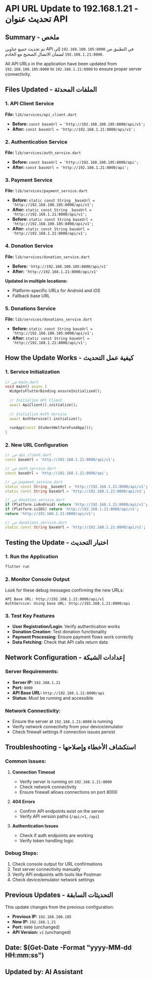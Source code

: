 # API URL Update to 192.168.1.21 - تحديث عنوان API

## Summary - ملخص

تم تحديث جميع عناوين API في التطبيق من `192.168.100.105:8000` إلى `192.168.1.21:8000` لضمان الاتصال الصحيح مع الخادم.

All API URLs in the application have been updated from `192.168.100.105:8000` to `192.168.1.21:8000` to ensure proper server connectivity.

## Files Updated - الملفات المحدثة

### 1. API Client Service
**File:** `lib/services/api_client.dart`
- **Before:** `const baseUrl = 'http://192.168.100.105:8000/api/v1';`
- **After:** `const baseUrl = 'http://192.168.1.21:8000/api/v1';`

### 2. Authentication Service
**File:** `lib/services/auth_service.dart`
- **Before:** `const baseUrl = 'http://192.168.100.105:8000/api';`
- **After:** `const baseUrl = 'http://192.168.1.21:8000/api';`

### 3. Payment Service
**File:** `lib/services/payment_service.dart`
- **Before:** `static const String _baseUrl = 'http://192.168.100.105:8000/api/v1';`
- **After:** `static const String _baseUrl = 'http://192.168.1.21:8000/api/v1';`
- **Before:** `static const String baseUrl = 'http://192.168.100.105:8000/api/v1';`
- **After:** `static const String baseUrl = 'http://192.168.1.21:8000/api/v1';`

### 4. Donation Service
**File:** `lib/services/donation_service.dart`
- **Before:** `'http://192.168.100.105:8000/api/v1'`
- **After:** `'http://192.168.1.21:8000/api/v1'`

**Updated in multiple locations:**
- Platform-specific URLs for Android and iOS
- Fallback base URL

### 5. Donations Service
**File:** `lib/services/donations_service.dart`
- **Before:** `static const String baseUrl = 'http://192.168.100.105:8000/api/v1';`
- **After:** `static const String baseUrl = 'http://192.168.1.21:8000/api/v1';`

## How the Update Works - كيفية عمل التحديث

### 1. Service Initialization
```dart
// في main.dart
void main() async {
  WidgetsFlutterBinding.ensureInitialized();
  
  // Initialize API Client
  await ApiClient().initialize();
  
  // Initialize Auth Service
  await AuthService().initialize();
  
  runApp(const StudentWelfareFundApp());
}
```

### 2. New URL Configuration
```dart
// في api_client.dart
const baseUrl = 'http://192.168.1.21:8000/api/v1';

// في auth_service.dart
const baseUrl = 'http://192.168.1.21:8000/api';

// في payment_service.dart
static const String _baseUrl = 'http://192.168.1.21:8000/api/v1';
static const String baseUrl = 'http://192.168.1.21:8000/api/v1';

// في donation_service.dart
if (Platform.isAndroid) return 'http://192.168.1.21:8000/api/v1';
if (Platform.isIOS) return 'http://192.168.1.21:8000/api/v1';
return 'http://192.168.1.21:8000/api/v1';

// في donations_service.dart
static const String baseUrl = 'http://192.168.1.21:8000/api/v1';
```

## Testing the Update - اختبار التحديث

### 1. Run the Application
```bash
flutter run
```

### 2. Monitor Console Output
Look for these debug messages confirming the new URLs:
```
API Base URL: http://192.168.1.21:8000/api/v1
AuthService: Using base URL: http://192.168.1.21:8000/api
```

### 3. Test Key Features
- **User Registration/Login**: Verify authentication works
- **Donation Creation**: Test donation functionality
- **Payment Processing**: Ensure payment flows work correctly
- **Data Fetching**: Check that API calls return data

## Network Configuration - إعدادات الشبكة

### **Server Requirements:**
- **Server IP:** `192.168.1.21`
- **Port:** `8000`
- **API Base URL:** `http://192.168.1.21:8000/api`
- **Status:** Must be running and accessible

### **Network Connectivity:**
- Ensure the server at `192.168.1.21:8000` is running
- Verify network connectivity from your device/emulator
- Check firewall settings if connection issues persist

## Troubleshooting - استكشاف الأخطاء وإصلاحها

### Common Issues:

1. **Connection Timeout**
   - Verify server is running on `192.168.1.21:8000`
   - Check network connectivity
   - Ensure firewall allows connections on port 8000

2. **404 Errors**
   - Confirm API endpoints exist on the server
   - Verify API version paths (`/api/v1`, `/api`)

3. **Authentication Issues**
   - Check if auth endpoints are working
   - Verify token handling logic

### Debug Steps:
1. Check console output for URL confirmations
2. Test server connectivity manually
3. Verify API endpoints with tools like Postman
4. Check device/emulator network settings

## Previous Updates - التحديثات السابقة

This update changes from the previous configuration:
- **Previous IP:** `192.168.100.105`
- **New IP:** `192.168.1.21`
- **Port:** `8000` (unchanged)
- **API Version:** `v1` (unchanged)

## Date: $(Get-Date -Format "yyyy-MM-dd HH:mm:ss")
## Updated by: AI Assistant